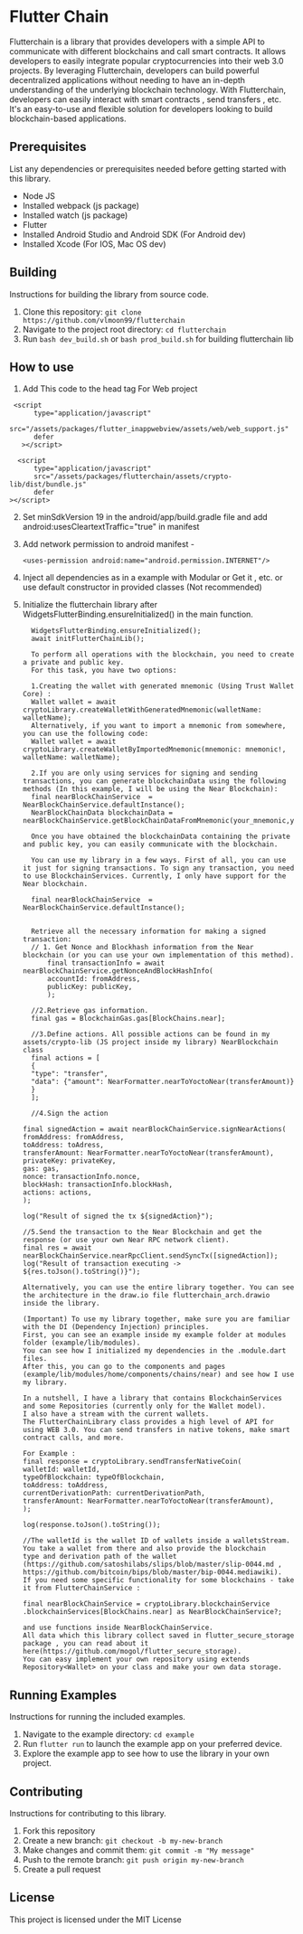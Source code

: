# Flutter Chain

Flutterchain is a library that provides developers with a simple API to communicate with different blockchains and call smart contracts. It allows developers to easily integrate popular cryptocurrencies into their web 3.0 projects. By leveraging Flutterchain, developers can build powerful decentralized applications without needing to have an in-depth understanding of the underlying blockchain technology. With Flutterchain, developers can easily interact with smart contracts , send transfers , etc. It's an easy-to-use and flexible solution for developers looking to build blockchain-based applications.

## Prerequisites

List any dependencies or prerequisites needed before getting started with this library.

- Node JS
- Installed webpack (js package)
- Installed watch (js package)
- Flutter
- Installed Android Studio and Android SDK (For Android dev)
- Installed Xcode (For IOS, Mac OS dev)

## Building

Instructions for building the library from source code.

1. Clone this repository: `git clone https://github.com/vlmoon99/flutterchain`
2. Navigate to the project root directory: `cd flutterchain`
3. Run `bash dev_build.sh` or `bash prod_build.sh` for building flutterchain lib

## How to use

1. Add This code to the head tag For Web project

```
 <script
      type="application/javascript"
      src="/assets/packages/flutter_inappwebview/assets/web/web_support.js"
      defer
   ></script>

  <script
      type="application/javascript"
      src="/assets/packages/flutterchain/assets/crypto-lib/dist/bundle.js"
      defer
></script>
```

2.  Set minSdkVersion 19 in the android/app/build.gradle file and add android:usesCleartextTraffic="true" in manifest
3.  Add network permission to android manifest -
    ```
    <uses-permission android:name="android.permission.INTERNET"/>
    ```
4.  Inject all dependencies as in a example with Modular or Get it , etc.
    or use default constructor in provided classes (Not recommended)
5.  Initialize the flutterchain library after WidgetsFlutterBinding.ensureInitialized() in the main function.

          WidgetsFlutterBinding.ensureInitialized();
          await initFlutterChainLib();

          To perform all operations with the blockchain, you need to create a private and public key.
          For this task, you have two options:

          1.Creating the wallet with generated mnemonic (Using Trust Wallet Core) :
          Wallet wallet = await cryptoLibrary.createWalletWithGeneratedMnemonic(walletName: walletName);
          Alternatively, if you want to import a mnemonic from somewhere, you can use the following code:
          Wallet wallet = await cryptoLibrary.createWalletByImportedMnemonic(mnemonic: mnemonic!, walletName: walletName);

          2.If you are only using services for signing and sending transactions, you can generate blockchainData using the following methods (In this example, I will be using the Near Blockchain):
          final nearBlockChainService  = NearBlockChainService.defaultInstance();
          NearBlockChainData blockchainData = nearBlockChainService.getBlockChainDataFromMnemonic(your_mnemonic,your_passphrase);

          Once you have obtained the blockchainData containing the private and public key, you can easily communicate with the blockchain.

          You can use my library in a few ways. First of all, you can use it just for signing transactions. To sign any transaction, you need to use BlockchainServices. Currently, I only have support for the Near blockchain.

          final nearBlockChainService  = NearBlockChainService.defaultInstance();


          Retrieve all the necessary information for making a signed transaction:
          // 1. Get Nonce and Blockhash information from the Near blockchain (or you can use your own implementation of this method).
              final transactionInfo = await nearBlockChainService.getNonceAndBlockHashInfo(
              accountId: fromAddress,
              publicKey: publicKey,
              );

          //2.Retrieve gas information.
          final gas = BlockchainGas.gas[BlockChains.near];

          //3.Define actions. All possible actions can be found in my assets/crypto-lib (JS project inside my library) NearBlockchain class
          final actions = [
          {
          "type": "transfer",
          "data": {"amount": NearFormatter.nearToYoctoNear(transferAmount)}
          }
          ];

          //4.Sign the action

        final signedAction = await nearBlockChainService.signNearActions(
        fromAddress: fromAddress,
        toAddress: toAdress,
        transferAmount: NearFormatter.nearToYoctoNear(transferAmount),
        privateKey: privateKey,
        gas: gas,
        nonce: transactionInfo.nonce,
        blockHash: transactionInfo.blockHash,
        actions: actions,
        );

        log("Result of signed the tx ${signedAction}");

        //5.Send the transaction to the Near Blockchain and get the response (or use your own Near RPC network client).
        final res = await nearBlockChainService.nearRpcClient.sendSyncTx([signedAction]);
        log("Result of transaction executing ->  ${res.toJson().toString()}");

        Alternatively, you can use the entire library together. You can see the architecture in the draw.io file flutterchain_arch.drawio inside the library.

        (Important) To use my library together, make sure you are familiar with the DI (Dependency Injection) principles.
        First, you can see an example inside my example folder at modules folder (example/lib/modules).
        You can see how I initialized my dependencies in the .module.dart files.
        After this, you can go to the components and pages (example/lib/modules/home/components/chains/near) and see how I use my library.

        In a nutshell, I have a library that contains BlockchainServices and some Repositories (currently only for the Wallet model).
        I also have a stream with the current wallets.
        The FlutterChainLibrary class provides a high level of API for using WEB 3.0. You can send transfers in native tokens, make smart contract calls, and more.

        For Example :
        final response = cryptoLibrary.sendTransferNativeCoin(
        walletId: walletId,
        typeOfBlockchain: typeOfBlockchain,
        toAddress: toAddress,
        currentDerivationPath: currentDerivationPath,
        transferAmount: NearFormatter.nearToYoctoNear(transferAmount),
        );

        log(response.toJson().toString());

        //The walletId is the wallet ID of wallets inside a walletsStream.
        You take a wallet from there and also provide the blockchain
        type and derivation path of the wallet (https://github.com/satoshilabs/slips/blob/master/slip-0044.md ,
        https://github.com/bitcoin/bips/blob/master/bip-0044.mediawiki).
        If you need some specific functionality for some blockchains - take it from FlutterChainService :

        final nearBlockChainService = cryptoLibrary.blockchainService
        .blockchainServices[BlockChains.near] as NearBlockChainService?;

        and use functions inside NearBlockChainService.
        All data which this library collect saved in flutter_secure_storage package , you can read about it here(https://github.com/mogol/flutter_secure_storage).
        You can easy implement your own repository using extends Repository<Wallet> on your class and make your own data storage.

## Running Examples

Instructions for running the included examples.

1. Navigate to the example directory: `cd example`
2. Run `flutter run` to launch the example app on your preferred device.
3. Explore the example app to see how to use the library in your own project.

## Contributing

Instructions for contributing to this library.

1. Fork this repository
2. Create a new branch: `git checkout -b my-new-branch`
3. Make changes and commit them: `git commit -m "My message"`
4. Push to the remote branch: `git push origin my-new-branch`
5. Create a pull request

## License

This project is licensed under the MIT License
